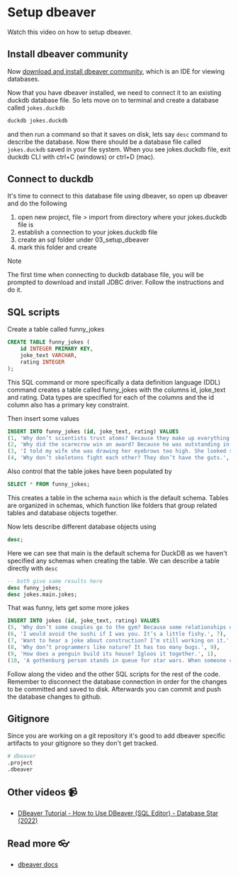 # Setup dbeaver

Watch this video on how to setup dbeaver.

<!-- [![setup duckdb and dbeaver and testing](https://github.com/kokchun/assets/blob/main/oop_advanced/dbeaver_setup.png?raw=true)](https://youtu.be/b9VMLSXKHwk) -->

## Install dbeaver community

Now [download and install dbeaver community](https://dbeaver.io/download/), which is an IDE for viewing databases.

Now that you have dbeaver installed, we need to connect it to an existing duckdb database file. So lets move on to terminal and create a database called `jokes.duckdb`

```bash
duckdb jokes.duckdb
```

and then run a command so that it saves on disk, lets say `desc` command to describe the database. Now there should be a database file called `jokes.duckdb` saved in your file system. When you see jokes.duckdb file, exit duckdb CLI with ctrl+C (windows) or ctrl+D (mac).

## Connect to duckdb

It's time to connect to this database file using dbeaver, so open up dbeaver and do the following

1. open new project, file > import from directory where your jokes.duckdb file is
2. establish a connection to your jokes.duckdb file
3. create an sql folder under 03_setup_dbeaver
4. mark this folder and create

> [!NOTE]
> The first time when connecting to duckdb database file, you will be prompted to download and install JDBC driver.
> Follow the instructions and do it.

## SQL scripts

Create a table called funny_jokes

```sql
CREATE TABLE funny_jokes (
    id INTEGER PRIMARY KEY,
    joke_text VARCHAR,
    rating INTEGER
);
```

This SQL command or more specifically a data definition language (DDL) command creates a table called funny_jokes with the columns id, joke_text and rating. Data types are specified for each of the columns and the id column also has a primary key constraint.

Then insert some values

```sql
INSERT INTO funny_jokes (id, joke_text, rating) VALUES
(1, 'Why don’t scientists trust atoms? Because they make up everything!', 8),
(2, 'Why did the scarecrow win an award? Because he was outstanding in his field!', 7),
(3, 'I told my wife she was drawing her eyebrows too high. She looked surprised.', 9),
(4, 'Why don’t skeletons fight each other? They don’t have the guts.', 6);
```

Also control that the table jokes have been populated by

```sql
SELECT * FROM funny_jokes;
```

This creates a table in the schema `main` which is the default schema. Tables are organized in schemas, which function like folders that group related tables and database objects together.

Now lets describe different database objects using

```sql
desc;
```

Here we can see that main is the default schema for DuckDB as we haven't specified any schemas when creating the table. We can describe a table directly with `desc`

```sql
-- both give same results here
desc funny_jokes;
desc jokes.main.jokes;
```

That was funny, lets get some more jokes


```sql
INSERT INTO jokes (id, joke_text, rating) VALUES
(5, 'Why don’t some couples go to the gym? Because some relationships don’t work out.', 8),
(6, 'I would avoid the sushi if I was you. It’s a little fishy.', 7),
(7, 'Want to hear a joke about construction? I’m still working on it.', 6),
(8, 'Why don’t programmers like nature? It has too many bugs.', 9),
(9, 'How does a penguin build its house? Igloos it together.', 1),
(10, 'A gothenburg person stands in queue for star wars. When someone cuts the line he says ge daj.', 2);
```

Follow along the video and the other SQL scripts for the rest of the code. Remember to disconnect the database connection in order for the changes to be committed and saved to disk. Afterwards you can commit and push the database changes to github.

## Gitignore

Since you are working on a git repository it's good to add dbeaver specific artifacts to your gitignore so they don't get tracked.

```bash
# dbeaver
.project
.dbeaver
```

## Other videos 📹

- [DBeaver Tutorial - How to Use DBeaver (SQL Editor) - Database Star (2022)](https://www.youtube.com/watch?v=LEx96-CkB1Q)

## Read more 👓

- [dbeaver docs](https://dbeaver.com/docs/dbeaver/)